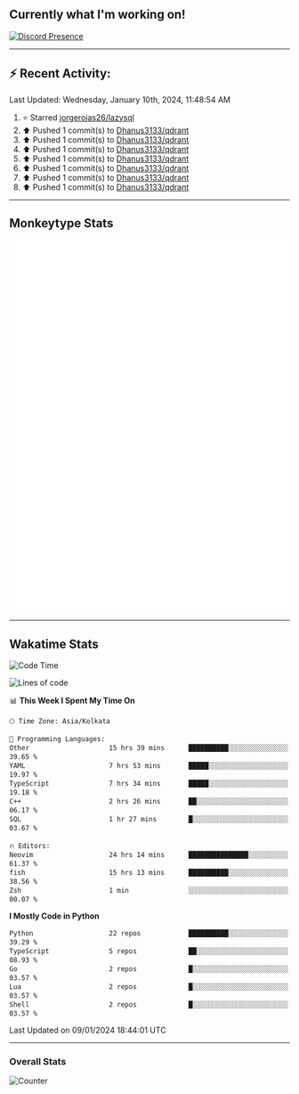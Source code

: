 ## Currently what I'm working on!
[![Discord Presence](https://lanyard.cnrad.dev/api/534981034400284712)](https://discord.com/users/534981034400284712)

---

## :zap: Recent Activity:
<!--RECENT_ACTIVITY:last_update-->
Last Updated: Wednesday, January 10th, 2024, 11:48:54 AM
<!--RECENT_ACTIVITY:last_update_end-->
<!--RECENT_ACTIVITY:start-->
1. ⭐ Starred [jorgerojas26/lazysql](https://github.com/jorgerojas26/lazysql)<br>
2. ⬆️ Pushed 1 commit(s) to [Dhanus3133/qdrant](https://github.com/Dhanus3133/qdrant)<br>
3. ⬆️ Pushed 1 commit(s) to [Dhanus3133/qdrant](https://github.com/Dhanus3133/qdrant)<br>
4. ⬆️ Pushed 1 commit(s) to [Dhanus3133/qdrant](https://github.com/Dhanus3133/qdrant)<br>
5. ⬆️ Pushed 1 commit(s) to [Dhanus3133/qdrant](https://github.com/Dhanus3133/qdrant)<br>
6. ⬆️ Pushed 1 commit(s) to [Dhanus3133/qdrant](https://github.com/Dhanus3133/qdrant)<br>
7. ⬆️ Pushed 1 commit(s) to [Dhanus3133/qdrant](https://github.com/Dhanus3133/qdrant)<br>
8. ⬆️ Pushed 1 commit(s) to [Dhanus3133/qdrant](https://github.com/Dhanus3133/qdrant)<br>
<!--RECENT_ACTIVITY:end-->

---

## Monkeytype Stats
<a href="https://monkeytype.com/profile/dhanus">
  <img src="https://raw.githubusercontent.com/Dhanus3133/Dhanus3133/monkeytype/monkeytype-pb.svg" alt="Monkeytype Profile" />
</a>

---

## Wakatime Stats
<!--START_SECTION:waka-->
![Code Time](http://img.shields.io/badge/Code%20Time-1%2C557%20hrs%2049%20mins-blue)

![Lines of code](https://img.shields.io/badge/From%20Hello%20World%20I%27ve%20Written-4.8%20million%20lines%20of%20code-blue)

📊 **This Week I Spent My Time On** 

```text
🕑︎ Time Zone: Asia/Kolkata

💬 Programming Languages: 
Other                    15 hrs 39 mins      ██████████░░░░░░░░░░░░░░░   39.65 % 
YAML                     7 hrs 53 mins       █████░░░░░░░░░░░░░░░░░░░░   19.97 % 
TypeScript               7 hrs 34 mins       █████░░░░░░░░░░░░░░░░░░░░   19.18 % 
C++                      2 hrs 26 mins       ██░░░░░░░░░░░░░░░░░░░░░░░   06.17 % 
SQL                      1 hr 27 mins        █░░░░░░░░░░░░░░░░░░░░░░░░   03.67 % 

🔥 Editors: 
Neovim                   24 hrs 14 mins      ███████████████░░░░░░░░░░   61.37 % 
fish                     15 hrs 13 mins      ██████████░░░░░░░░░░░░░░░   38.56 % 
Zsh                      1 min               ░░░░░░░░░░░░░░░░░░░░░░░░░   00.07 % 
```

**I Mostly Code in Python** 

```text
Python                   22 repos            ██████████░░░░░░░░░░░░░░░   39.29 % 
TypeScript               5 repos             ██░░░░░░░░░░░░░░░░░░░░░░░   08.93 % 
Go                       2 repos             █░░░░░░░░░░░░░░░░░░░░░░░░   03.57 % 
Lua                      2 repos             █░░░░░░░░░░░░░░░░░░░░░░░░   03.57 % 
Shell                    2 repos             █░░░░░░░░░░░░░░░░░░░░░░░░   03.57 % 
```




 Last Updated on 09/01/2024 18:44:01 UTC
<!--END_SECTION:waka-->
---

### Overall Stats

<img src="https://moe-counter.glitch.me/get/@Dhanus3133?theme=asoul" alt="Counter" />
